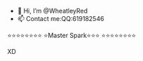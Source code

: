 - 👋 Hi, I’m @WheatleyRed
- 📫 Contact me:QQ:619182546


⭐⭐️⭐⭐⭐️⭐️⭐️⭐️
⭐️Master Spark⭐️⭐️⭐️
⭐️⭐️⭐️⭐️⭐️⭐️⭐️⭐️

XD

<!---
WheatleyRed/WheatleyRed is a ✨ special ✨ repository because its `README.md` (this file) appears on your GitHub profile.
You can click the Preview link to take a look at your changes.
--->
